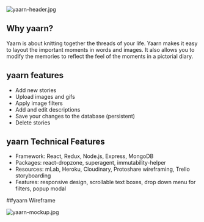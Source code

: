 
![yaarn-header.jpg](http://res.cloudinary.com/megelismi/image/upload/v1485825682/yaarn-header_rmoglx.png)

## Why yaarn?

Yaarn is about knitting together the threads of your life. Yaarn makes it easy to layout the important moments in words and images. It also allows you to modify the memories to reflect the feel of the moments in a pictorial diary.

## yaarn features

* Add new stories
* Upload images and gifs
* Apply image filters 
* Add and edit descriptions 
* Save your changes to the database (persistent)
* Delete stories 


## yaarn Technical Features

* Framework: React, Redux, Node.js, Express, MongoDB
* Packages: react-dropzone, superagent, immutability-helper 
* Resources: mLab, Heroku, Cloudinary, Protoshare wireframing, Trello storyboarding
* Features: responsive design, scrollable text boxes, drop down menu for filters, popup modal

##yaarn Wireframe

![yaarn-mockup.jpg](http://res.cloudinary.com/megelismi/image/upload/v1485826056/yaarn-mockup_stkff9.png)

